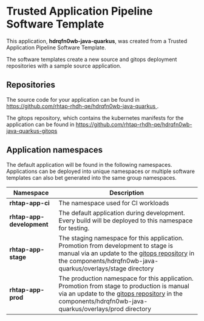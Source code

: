 # Trusted Application Pipeline Software Template

This application, **hdrqfn0wb-java-quarkus**, was created from a Trusted Application Pipeline Software Template.

The software templates create a new source and gitops deployment repositories with a sample source application. 

## Repositories

The source code for your application can be found in [https://github.com/rhtap-rhdh-qe/hdrqfn0wb-java-quarkus ](https://github.com/rhtap-rhdh-qe/hdrqfn0wb-java-quarkus ).
 
The gitops repository, which contains the kubernetes manifests for the application can be found in 
[https://github.com/rhtap-rhdh-qe/hdrqfn0wb-java-quarkus-gitops ](https://github.com/rhtap-rhdh-qe/hdrqfn0wb-java-quarkus-gitops ) 

## Application namespaces 

The default application will be found in the following namespaces. Applications can be deployed into unique namespaces or multiple software templates can also bet generated into the same group namespaces.  

|  Namespace   |  Description   |  
| -------- | -------- |
| **rhtap-app-ci** | The namespace used for CI workloads |
| **rhtap-app-development** | The default application during development. Every build will be deployed to this namespace for testing. |
| **rhtap-app-stage** | The staging namespace for this application. Promotion from development to stage is manual via an update to the [gitops repository](https://github.com/rhtap-rhdh-qe/hdrqfn0wb-java-quarkus-gitops ) in the components/hdrqfn0wb-java-quarkus/overlays/stage directory |
| **rhtap-app-prod** | The production namespace for this application. Promotion from stage to production is manual via an update to the [gitops repository](https://github.com/rhtap-rhdh-qe/hdrqfn0wb-java-quarkus-gitops ) in the components/hdrqfn0wb-java-quarkus/overlays/prod directory |